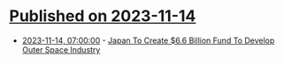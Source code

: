 # [Published on 2023-11-14](index.md)

* [2023-11-14, 07:00:00](https://science.slashdot.org/story/23/11/13/2329256/japan-to-create-66-billion-fund-to-develop-outer-space-industry?utm_source=rss1.0mainlinkanon&utm_medium=feed) - [Japan To Create $6.6 Billion Fund To Develop Outer Space Industry](https://science.slashdot.org/story/23/11/13/2329256/japan-to-create-66-billion-fund-to-develop-outer-space-industry?utm_source=rss1.0mainlinkanon&utm_medium=feed)
